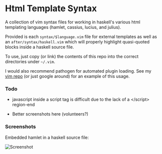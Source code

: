 # Html Template Syntax

A collection of vim syntax files for working in haskell's various html 
templating languages (hamlet, cassius, lucius, and julius).

Provided is each `syntax/$language.vim` file for external templates as 
well as an `after/syntax/haskell.vim` which will properly highlight 
quasi-quoted blocks inside a haskell source file.

To use, just copy (or link) the contents of this repo into the correct 
directories under `~/.vim`.

I would also recommend pathogen for automated plugin loading. See my 
[vim repo][repo] (or just google around) for an example of this usage.

[repo]: https://github.com/pbrisbin/vim-config

### Todo

* javascript inside a script tag is difficult due to the lack of a 
  \</script> region-end

* Better screenshots here (volunteers?)

### Screenshots

Embedded hamlet in a haskell source file:

![Screenshot](http://pbrisbin.com/static/fileshare/hamlet.png)
